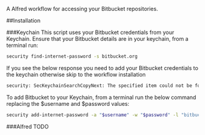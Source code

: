 A Alfred workflow for accessing your Bitbucket repositories.

##Installation

###Keychain
This script uses your Bitbucket credentials from your Keychain. Ensure that your Bitbucket details are in your keychain, from a terminal run:

```bash
security find-internet-password -s bitbucket.org
```

If you see the below response you need to add your Bitbucket credentials to the keychain otherwise skip to the workflow installation

```bash
security: SecKeychainSearchCopyNext: The specified item could not be found in the keychain.
```

To add Bitbucket to your Keychain, from a terminal run the below command replacing the $username and $password values:
```bash
security add-internet-password -a "$username" -w "$password" -l "bitbucket.org" -s "https://bitbucket.org"
```

###Alfred
TODO


